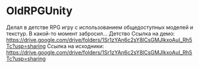 # OldRPGUnity
Делал в детстве RPG игру с использованием общедоступных моделей и текстур. В какой-то момент забросил... Детство
Ссылка на демо: https://drive.google.com/drive/folders/1Sr1zYAn6c2sY8lCsGMJlkxoAuI_Rh5Tc?usp=sharing
Ссылка на исходники: https://drive.google.com/drive/folders/1Sr1zYAn6c2sY8lCsGMJlkxoAuI_Rh5Tc?usp=sharing
